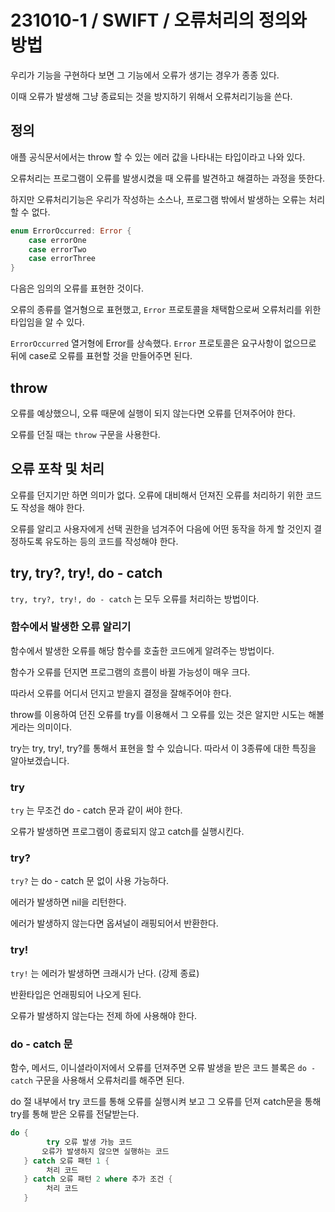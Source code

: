 # 231010-1 / SWIFT / 오류처리의 정의와 방법

우리가 기능을 구현하다 보면 그 기능에서 오류가 생기는 경우가 종종 있다. 

이때 오류가 발생해 그냥 종료되는 것을 방지하기 위해서 오류처리기능을 쓴다. 

## 정의 

애플 공식문서에서는 throw 할 수 있는 에러 값을 나타내는 타입이라고 나와 있다.

오류처리는 프로그램이 오류를 발생시켰을 때 오류를 발견하고 해결하는 과정을 뜻한다.

하지만 오류처리기능은 우리가 작성하는 소스나, 프로그램 밖에서 발생하는 오류는 처리할 수 없다.

```swift
enum ErrorOccurred: Error {
    case errorOne
    case errorTwo
    case errorThree
}
```

다음은 임의의 오류를 표현한 것이다. 

오류의 종류를 열거형으로 표현했고, `Error` 프로토콜을 채택함으로써 오류처리를 위한 타입임을 알 수 있다. 

`ErrorOccurred` 열거형에 Error를 상속했다. `Error` 프로토콜은 요구사항이 없으므로 뒤에 case로 오류를 표현할 것을 만들어주면 된다.

## throw

오류를 예상했으니, 오류 때문에 실행이 되지 않는다면 오류를 던져주어야 한다. 

오류를 던질 때는 `throw` 구문을 사용한다.

## 오류 포착 및 처리

오류를 던지기만 하면 의미가 없다. 오류에 대비해서 던져진 오류를 처리하기 위한 코드도 작성을 해야 한다.

오류를 알리고 사용자에게 선택 권한을 넘겨주어 다음에 어떤 동작을 하게 할 것인지 결정하도록 유도하는 등의 코드를 작성해야 한다.

## try, try?, try!, do - catch

`try, try?, try!, do - catch` 는 모두 오류를 처리하는 방법이다. 

### 함수에서 발생한 오류 알리기

함수에서 발생한 오류를 해당 함수를 호출한 코드에게 알려주는 방법이다.

함수가 오류를 던지면 프로그램의 흐름이 바뀔 가능성이 매우 크다.

따라서 오류를 어디서 던지고 받을지 결정을 잘해주어야 한다.

throw를 이용하여 던진 오류를 try를 이용해서 그 오류를 있는 것은 알지만 시도는 해볼게라는 의미이다.

try는 try, try!, try?를 통해서 표현을 할 수 있습니다. 따라서 이 3종류에 대한 특징을 알아보겠습니다.

### try 

`try` 는 무조건 do - catch 문과 같이 써야 한다.

오류가 발생하면 프로그램이 종료되지 않고 catch를 실행시킨다. 

### try?

`try?` 는 do - catch 문 없이 사용 가능하다. 

에러가 발생하면 nil을 리턴한다. 

에러가 발생하지 않는다면 옵셔널이 래핑되어서 반환한다.

### try!

`try!` 는 에러가 발생하면 크래시가 난다. (강제 종료)

반환타입은 언래핑되어 나오게 된다.

오류가 발생하지 않는다는 전제 하에 사용해야 한다. 

### do - catch 문

함수, 메서드, 이니셜라이저에서 오류를 던져주면 오류 발생을 받은 코드 블록은 `do - catch` 구문을 사용해서 오류처리를 해주면 된다.

do 절 내부에서 try 코드를 통해 오류를 실행시켜 보고 그 오류를 던져 catch문을 통해 try를 통해 받은 오류를 전달받는다. 

```swift
do {
        try 오류 발생 가능 코드
       오류가 발생하지 않으면 실행하는 코드
   } catch 오류 패턴 1 {
        처리 코드
   } catch 오류 패턴 2 where 추가 조건 {
   	    처리 코드
   }
```

